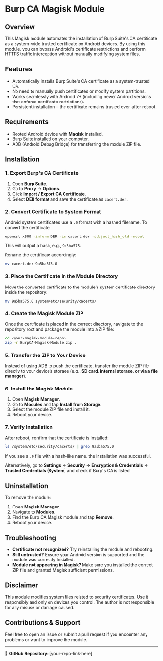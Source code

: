# Burp CA Magisk Module

## Overview
This Magisk module automates the installation of Burp Suite's CA certificate as a system-wide trusted certificate on Android devices. By using this module, you can bypass Android's certificate restrictions and perform HTTPS traffic interception without manually modifying system files.

## Features
- Automatically installs Burp Suite's CA certificate as a system-trusted CA.
- No need to manually push certificates or modify system partitions.
- Works seamlessly with Android 7+ (including newer Android versions that enforce certificate restrictions).
- Persistent installation – the certificate remains trusted even after reboot.

## Requirements
- Rooted Android device with **Magisk** installed.
- Burp Suite installed on your computer.
- ADB (Android Debug Bridge) for transferring the module ZIP file.

## Installation

### 1. Export Burp's CA Certificate
1. Open **Burp Suite**.
2. Go to **Proxy** → **Options**.
3. Click **Import / Export CA Certificate**.
4. Select **DER format** and save the certificate as `cacert.der`.

### 2. Convert Certificate to System Format
Android system certificates use a `.0` format with a hashed filename. To convert the certificate:

```sh
openssl x509 -inform DER -in cacert.der -subject_hash_old -noout
```
This will output a hash, e.g., `9a5ba575`.

Rename the certificate accordingly:
```sh
mv cacert.der 9a5ba575.0
```

### 3. Place the Certificate in the Module Directory
Move the converted certificate to the module's system certificate directory inside the repository:
```sh
mv 9a5ba575.0 system/etc/security/cacerts/
```

### 4. Create the Magisk Module ZIP
Once the certificate is placed in the correct directory, navigate to the repository root and package the module into a ZIP file:
```sh
cd <your-magisk-module-repo>
zip -r BurpCA-Magisk-Module.zip .
```

### 5. Transfer the ZIP to Your Device
Instead of using ADB to push the certificate, transfer the module ZIP file directly to your device’s storage (e.g., **SD card, internal storage, or via a file manager**).

### 6. Install the Magisk Module
1. Open **Magisk Manager**.
2. Go to **Modules** and tap **Install from Storage**.
3. Select the module ZIP file and install it.
4. Reboot your device.

### 7. Verify Installation
After reboot, confirm that the certificate is installed:
```sh
ls /system/etc/security/cacerts/ | grep 9a5ba575.0
```
If you see a `.0` file with a hash-like name, the installation was successful.

Alternatively, go to **Settings** → **Security** → **Encryption & Credentials** → **Trusted Credentials (System)** and check if Burp's CA is listed.

## Uninstallation
To remove the module:
1. Open **Magisk Manager**.
2. Navigate to **Modules**.
3. Find the Burp CA Magisk module and tap **Remove**.
4. Reboot your device.

## Troubleshooting
- **Certificate not recognized?** Try reinstalling the module and rebooting.
- **Still untrusted?** Ensure your Android version is supported and the module was correctly installed.
- **Module not appearing in Magisk?** Make sure you installed the correct ZIP file and granted Magisk sufficient permissions.

## Disclaimer
This module modifies system files related to security certificates. Use it responsibly and only on devices you control. The author is not responsible for any misuse or damage caused.

## Contributions & Support
Feel free to open an issue or submit a pull request if you encounter any problems or want to improve the module.

---
📌 **GitHub Repository:** [your-repo-link-here]
